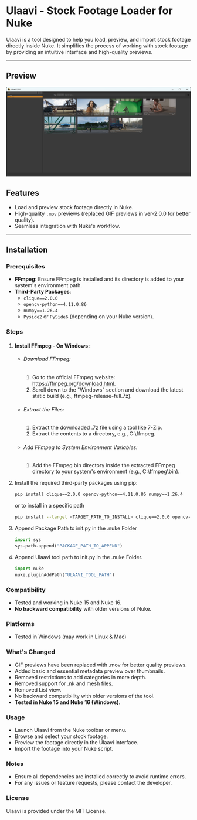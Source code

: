 # Ulaavi - Stock Footage Loader for Nuke

Ulaavi is a tool designed to help you load, preview, and import stock footage directly inside Nuke. It simplifies the process of working with stock footage by providing an intuitive interface and high-quality previews.

---

## Preview
![screenshot](preview.png)

## Features
- Load and preview stock footage directly in Nuke.
- High-quality `.mov` previews (replaced GIF previews in ver-2.0.0 for better quality).
- Seamless integration with Nuke's workflow.

---

## Installation

### Prerequisites
- **FFmpeg**: Ensure FFmpeg is installed and its directory is added to your system's environment path.
- **Third-Party Packages**:
  - `clique==2.0.0`
  - `opencv-python==4.11.0.86`
  - `numpy==1.26.4`
  - `Pyside2` or `PySide6` (depending on your Nuke version).

### Steps
1. #### Install FFmpeg - On Windows:
   * ###### Download FFmpeg:
      1. Go to the official FFmpeg website: https://ffmpeg.org/download.html.
      2. Scroll down to the "Windows" section and download the latest static build (e.g., ffmpeg-release-full.7z).
    * ###### Extract the Files:
      1. Extract the downloaded .7z file using a tool like 7-Zip.
      2. Extract the contents to a directory, e.g., C:\ffmpeg.
    * ###### Add FFmpeg to System Environment Variables:
      1. Add the FFmpeg bin directory inside the extracted FFmpeg directory to your system's environment (e.g., C:\ffmpeg\bin).
         
2. Install the required third-party packages using pip:
   ```bash
   pip install clique==2.0.0 opencv-python==4.11.0.86 numpy==1.26.4
   ```
   or to install in a specific path
   ```bash
   pip install --target <TARGET_PATH_TO_INSTALL> clique==2.0.0 opencv-python==4.11.0.86 numpy==1.26.4
   ```
3. Append Package Path to init.py in the .nuke Folder
    ```python
    import sys
    sys.path.append("PACKAGE_PATH_TO_APPEND")
    ```
4. Append Ulaavi tool path to init.py in the .nuke Folder.
     ```python
     import nuke
     nuke.pluginAddPath("ULAAVI_TOOL_PATH")
     ```

### Compatibility
* Tested and working in Nuke 15 and Nuke 16.
* <b>No backward compatibility</b> with older versions of Nuke.

### Platforms
* Tested in Windows (may work in Linux & Mac)

### What's Changed
* GIF previews have been replaced with .mov for better quality previews.
* Added basic and essential metadata preview over thumbnails.
* Removed restrictions to add categories in more depth.
* Removed support for .nk and mesh files.
* Removed List view.
* No backward compatibility with older versions of the tool.
* <b>Tested in Nuke 15 and Nuke 16 (Windows)</b>.

### Usage
* Launch Ulaavi from the Nuke toolbar or menu.
* Browse and select your stock footage.
* Preview the footage directly in the Ulaavi interface.
* Import the footage into your Nuke script.

### Notes
* Ensure all dependencies are installed correctly to avoid runtime errors.
* For any issues or feature requests, please contact the developer.

### License
Ulaavi is provided under the MIT License.
